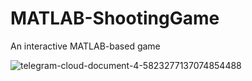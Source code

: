 # MATLAB-ShootingGame
An interactive MATLAB-based game




![telegram-cloud-document-4-5823277137074854488](https://github.com/user-attachments/assets/1392cd54-1f10-49f1-968e-9eebb1814635)
